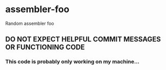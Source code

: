# assembler-foo
Random assembler foo

## DO NOT EXPECT HELPFUL COMMIT MESSAGES OR FUNCTIONING CODE
### This code is probably only working on my machine...

